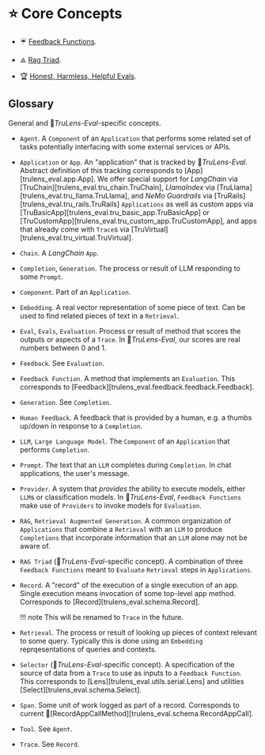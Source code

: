 # ⭐ Core Concepts

- ☔ [Feedback Functions](feedback_functions.md).

- ⟁ [Rag Triad](rag_triad.md).

- 🏆 [Honest, Harmless, Helpful Evals](honest_harmless_helpful_evals.md).

## Glossary

General and 🦑_TruLens-Eval_-specific concepts.

- `Agent`. A `Component` of an `Application` that performs some related set of
  tasks potentially interfacing with some external services or APIs.

- `Application` or `App`. An "application" that is tracked by 🦑_TruLens-Eval_.
  Abstract definition of this tracking corresponds to
  [App][trulens_eval.app.App]. We offer special support for _LangChain_ via
  [TruChain][trulens_eval.tru_chain.TruChain], _LlamaIndex_ via
  [TruLlama][trulens_eval.tru_llama.TruLlama], and _NeMo Guardrails_ via
  [TruRails][trulens_eval.tru_rails.TruRails] `Applications` as well as custom
  apps via [TruBasicApp][trulens_eval.tru_basic_app.TruBasicApp] or
  [TruCustomApp][trulens_eval.tru_custom_app.TruCustomApp], and apps that
  already come with `Trace`s via
  [TruVirtual][trulens_eval.tru_virtual.TruVirtual].

- `Chain`. A _LangChain_ `App`.

- `Completion`, `Generation`. The process or result of LLM responding to some
  `Prompt`.

- `Component`. Part of an `Application`.

- `Embedding`. A real vector representation of some piece of text. Can be used
  to find related pieces of text in a `Retrieval`.

- `Eval`, `Evals`, `Evaluation`. Process or result of method that scores the
  outputs or aspects of a `Trace`. In 🦑_TruLens-Eval_, our scores are real
  numbers between 0 and 1.

- `Feedback`. See `Evaluation`.

- `Feedback Function`. A method that implements an `Evaluation`. This
  corresponds to [Feedback][trulens_eval.feedback.feedback.Feedback].

- `Generation`. See `Completion`.

- `Human Feedback`. A feedback that is provided by a human, e.g. a thumbs
  up/down in response to a `Completion`.

- `LLM`, `Large Language Model`. The `Component` of an `Application` that
  performs `Completion`.

- `Prompt`. The text that an `LLM` completes during `Completion`. In chat
  applications, the user's message.

- `Provider`. A system that _provides_ the ability to execute models, either
  `LLM`s or classification models. In 🦑_TruLens-Eval_, `Feedback Functions`
  make use of `Providers` to invoke models for `Evaluation`.

- `RAG`, `Retrieval Augmented Generation`. A common organization of
  `Applications` that combine a `Retrieval` with an `LLM` to produce
  `Completions` that incorporate information that an `LLM` alone may not be
  aware of.

- `RAG Triad` (🦑_TruLens-Eval_-specific concept). A combination of three
  `Feedback Functions` meant to `Evaluate` `Retrieval` steps in `Applications`.

- `Record`. A "record" of the execution of a single execution of an app. Single
  execution means invocation of some top-level app method. Corresponds to
  [Record][trulens_eval.schema.Record].
  
    !!! note
        This will be renamed to `Trace` in the future.

- `Retrieval`. The process or result of looking up pieces of context relevant to
  some query. Typically this is done using an `Embedding` reprqesentations of
  queries and contexts.

- `Selector` (🦑_TruLens-Eval_-specific concept). A specification of the source
  of data from a `Trace` to use as inputs to a `Feedback Function`. This
  corresponds to [Lens][trulens_eval.utils.serial.Lens] and utilities
  [Select][trulens_eval.schema.Select].

- `Span`. Some unit of work logged as part of a record. Corresponds to current
  🦑[RecordAppCallMethod][trulens_eval.schema.RecordAppCall].

- `Tool`. See `Agent`.

- `Trace`. See `Record`.
